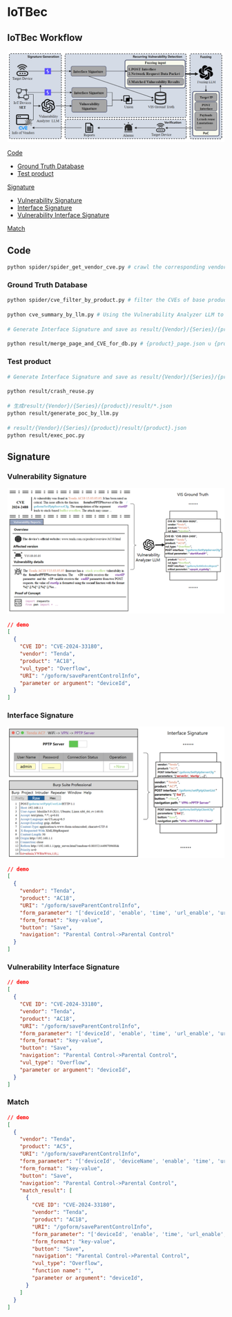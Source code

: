 # IoTBec

## IoTBec Workflow

![image-20250809164749643](https://raw.githubusercontent.com/abcdefg-png/images2/main/image-20250809164749643.png)

[Code](#Code)

- [Ground Truth Database](#Ground-Truth-Database)
- [Test product](##Test-product)

[Signature](#Signature)

- [Vulnerability Signature](#vulnerability-signature)
- [Interface Signature](#interface-signature)
- [Vulnerability Interface Signature](#vulnerability-interface-signature)

[Match](#Match)

## Code

```bash
python spider/spider_get_vendor_cve.py # crawl the corresponding vendor's CVEs and save them to the results/{Vendor}
```

### Ground Truth Database

```bash
python spider/cve_filter_by_product.py # filter the CVEs of base product and save as result/{Vendor}/{Series}/{product}/{product}_{Vendor}_cve.csv

python cve_summary_by_llm.py # Using the Vulnerability Analyzer LLM to generate json-format Vulnerability Signatures，save as result/{Vendor}/{Series}/{product}/{product}_CVE.json

# Generate Interface Signature and save as result/{Vendor}/{Series}/{product}/{product}_page.json

python result/merge_page_and_CVE_for_db.py # {product}_page.json ∪ {product}_CVE.json
```

### Test product

```bash
# Generate Interface Signature and save as result/{Vendor}/{Series}/{product}/{product}_page.json

python result/crash_reuse.py

# 生成result/{Vendor}/{Series}/{product}/result/*.json
python result/generate_poc_by_llm.py

# result/{Vendor}/{Series}/{product}/result/{product}.json
python result/exec_poc.py
```

## Signature

### Vulnerability Signature

![image-20250809164909979](https://raw.githubusercontent.com/abcdefg-png/images2/main/image-20250809164909979.png)

```json
// demo
[
  {
    "CVE ID": "CVE-2024-33180",
    "vendor": "Tenda",
    "product": "AC18",
    "vul_type": "Overflow",
    "URI": "/goform/saveParentControlInfo",
    "parameter or argument": "deviceId",
  }
]
```

### Interface Signature

![image-20250809164936560](https://raw.githubusercontent.com/abcdefg-png/images2/main/image-20250809164936560.png)

```json
// demo
[
  {
    "vendor": "Tenda",
    "product": "AC18",
    "URI": "/goform/saveParentControlInfo",
    "form_parameter": "['deviceId', 'enable', 'time', 'url_enable', 'urls', 'day', 'limit_type']",
    "form_format": "key-value",
    "button": "Save",
    "navigation": "Parental Control->Parental Control"
  }
]
```

### Vulnerability Interface Signature

```json
// demo
[
  {
    "CVE ID": "CVE-2024-33180",
    "vendor": "Tenda",
    "product": "AC18",
    "URI": "/goform/saveParentControlInfo",
    "form_parameter": "['deviceId', 'enable', 'time', 'url_enable', 'urls', 'day', 'limit_type']",
    "form_format": "key-value",
    "button": "Save",
    "navigation": "Parental Control->Parental Control",
    "vul_type": "Overflow",
    "parameter or argument": "deviceId",
  }
]
```

### Match

```json
// demo
[
  {
    "vendor": "Tenda",
    "product": "AC5",
    "URI": "/goform/saveParentControlInfo",
    "form_parameter": "['deviceId', 'deviceName', 'enable', 'time', 'url_enable', 'urls', 'day', 'limit_type']",
    "form_format": "key-value",
    "button": "Save",
    "navigation": "Parental Control->Parental Control",
    "match_result": [
      {
        "CVE ID": "CVE-2024-33180",
        "vendor": "Tenda",
        "product": "AC18",
        "URI": "/goform/saveParentControlInfo",
        "form_parameter": "['deviceId', 'enable', 'time', 'url_enable', 'urls', 'day', 'limit_type']",
        "form_format": "key-value",
        "button": "Save",
        "navigation": "Parental Control->Parental Control",
        "vul_type": "Overflow",
        "function name": "",
        "parameter or argument": "deviceId",
      }
    ]
  }
]
```

### 
